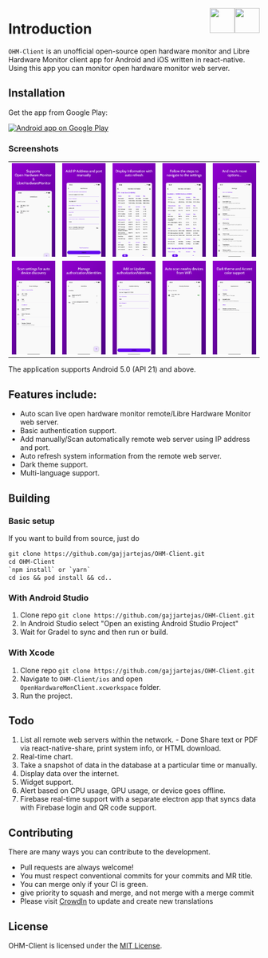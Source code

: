 [<img align="right" src="https://cdn.jsdelivr.net/npm/simple-icons@latest/icons/instagram.svg" width="50" height="50" />](http://www.instagram.com/gajjartejas)
[<img align="right" src="https://cdn.jsdelivr.net/npm/simple-icons@latest/icons/twitter.svg" width="50" height="50" />](http://www.twitter.com/gajjartejas)

# Introduction

`OHM-Client` is an unofficial open-source open hardware monitor and Libre Hardware Monitor client app for Android and iOS written in react-native. Using this app you can monitor open hardware monitor web server.

## Installation

Get the app from Google Play:

<a href="https://play.google.com/store/apps/details?id=com.tejasgajjar.ohmc">
  <img alt="Android app on Google Play" src="https://developer.android.com/images/brand/en_generic_rgb_wo_60.png" />
</a>

### Screenshots

|                                                |                                                    |                                          |                                          |                                           |
|:----------------------------------------------:|:--------------------------------------------------:|:----------------------------------------:|:----------------------------------------:|:-----------------------------------------:|
| ![Accounts List](docs/images/screenshot-1.png) | ![Transactions List](docs/images/screenshot-2.png) | ![Reports](docs/images/screenshot-3.png) | ![Reports](docs/images/screenshot-4.png) | ![Reports](docs/images/screenshot-5.png)  |
| ![Accounts List](docs/images/screenshot-6.png) | ![Transactions List](docs/images/screenshot-7.png) | ![Reports](docs/images/screenshot-8.png) | ![Reports](docs/images/screenshot-9.png) | ![Reports](docs/images/screenshot-10.png) |

The application supports Android 5.0 (API 21) and above.

## Features include:

- Auto scan live open hardware monitor remote/Libre Hardware Monitor web server.
- Basic authentication support.
- Add manually/Scan automatically remote web server using IP address and port.
- Auto refresh system information from the remote web server.
- Dark theme support.
- Multi-language support.

## Building

### Basic setup

If you want to build from source, just do

    git clone https://github.com/gajjartejas/OHM-Client.git
    cd OHM-Client
    `npm install` or `yarn`
    cd ios && pod install && cd..

### With Android Studio

1. Clone repo `git clone https://github.com/gajjartejas/OHM-Client.git`
2. In Android Studio select "Open an existing Android Studio Project"
3. Wait for Gradel to sync and then run or build.

### With Xcode

1. Clone repo `git clone https://github.com/gajjartejas/OHM-Client.git`
2. Navigate to `OHM-Client/ios` and open `OpenHardwareMonClient.xcworkspace` folder.
3. Run the project.

## Todo

1. List all remote web servers within the network. - Done
   Share text or PDF via react-native-share, print system info, or HTML download.
2. Real-time chart.
3. Take a snapshot of data in the database at a particular time or manually.
4. Display data over the internet.
5. Widget support.
6. Alert based on CPU usage, GPU usage, or device goes offline.
7. Firebase real-time support with a separate electron app that syncs data with Firebase login and QR code support.

## Contributing

There are many ways you can contribute to the development.

- Pull requests are always welcome!
- You must respect conventional commits for your commits and MR title.
- You can merge only if your CI is green.
- give priority to squash and merge, and not merge with a merge commit
- Please visit [CrowdIn](https://crowdin.com/project/openhardwaremonitorclient) to update and create new translations

## License

OHM-Client is licensed under the [MIT License](https://github.com/gajjartejas/OHM-Client/blob/main/LICENSE).
